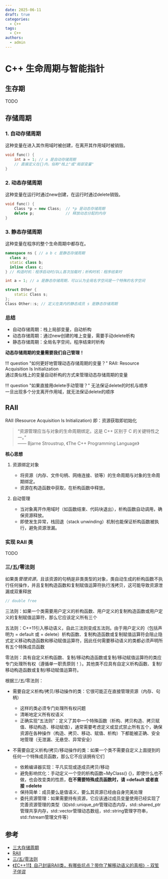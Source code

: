 ```yaml
---
date: 2025-06-11
draft: true
categories:
  - C++
tags:
  - C++
authors:
  - admin
---
```


# C++ 生命周期与智能指针

<!-- more -->

## 生存期

TODO

## 存储周期

### 1. 自动存储周期

这种变量在进入其作用域时被创建，在离开其作用域时被销毁。

```cpp
void func() {
    int a = 1; // a 是自动存储周期
    // 直接定义在{}内，俗称"栈上"或"局部变量"
}
```

### 2. 动态存储周期

这种变量在运行时通过new创建，在运行时通过delete销毁。

```cpp
void func() {
    Class *p = new Class;  // *p 是动态存储周期
    delete p;              // 释放动态分配的内存
}
```

### 3. 静态存储周期

这种变量在程序的整个生命周期中都存在。

```cpp
namespace ns { // a b c 是静态存储周期
  class a;
  static class b;
  inline class c;
} // 构造时机：程序启动时/DLL首次加载时；析构时机：程序结束时

int a = 1; // a 是静态存储周期，可以认为全局名字空间是一个特殊的名字空间

struct Other {
    static Class s;
};
Class Other::s; // 定义在类内的静态成员 s 是静态存储周期
```

### 总结

- 自动存储周期：栈上局部变量，自动析构
- 动态存储周期：通过new创建的堆上变量，需要手动delete析构
- 静态存储周期：全局名字空间，程序结束时析构

**动态存储周期的变量需要我们自己管理！**

!!! question "如何更好地管理动态存储周期的变量？"
    RAII: Resource Acquisition Is Initialization <br>
    通过类似栈上的变量自动析构的方式来管理动态存储周期的变量

!!! question "如果直接用delete手动管理？"
    无法保证delete的时机与顺序<br>
    一旦出现多个分支离开作用域，就无法保证delete的顺序

## RAII

RAII (Resource Acquisition Is Initialization) 即：资源获取即初始化

> “资源管理应当与对象的生命周期绑定。这是 C++ 区别于 C 的关键特性之一。” <br>
> —— Bjarne Stroustrup, 《The C++ Programming Language》

**核心思想**

1. 资源绑定对象

    - 将资源（内存、文件句柄、网络连接、锁等）的生命周期与对象的生命周期绑定。
    - 资源在构造函数中获取，在析构函数中释放。

2. 自动管理

    - 当对象离开作用域时（如函数结束、代码块退出），析构函数自动调用，确保资源释放。
    - 即使发生异常，栈回退（stack unwinding）机制也能保证析构函数被执行，避免资源泄漏。



### 实现 RAII 类

TODO

### 三/五/零法则

如果类*管理资源*，且该资源的句柄是非类类型的对象，类自动生成的析构函数不执行任何操作，并且复制构造函数和复制赋值运算符执行浅拷贝，这可能导致资源泄漏或双重释放

```cpp
// double free
```
三法则：如果一个类需要用户定义的析构函数、用户定义的复制构造函数或用户定义的复制赋值运算符，那么它应该定义所有三个

五法则：C++11引入移动语义，自此三法则变成五法则。由于用户定义的（包括声明为 = default 或 = delete）析构函数、复制构造函数或复制赋值运算符会阻止隐式定义移动构造函数和移动赋值运算符，因此任何需要移动语义的类都必须声明所有五个特殊成员函数

零法则：具有自定义析构函数、复制/移动构造函数或复制/移动赋值运算符的类应专门处理所有权（遵循单一职责原则！）。其他类不应具有自定义析构函数、复制/移动构造函数或复制/移动赋值运算符。

根据三/五/零法则：

- 需要自定义析构/拷贝/移动操作的类：它很可能正在直接管理资源（内存、句柄）
    - 这样的类必须专门处理所有权问题
    - 清晰地定义所有权语义
    - 正确实现“五法则”：定义了其中一个特殊函数（析构、拷贝构造、拷贝赋值、移动构造、移动赋值），通常需要考虑定义或显式禁止所有五个，确保资源在各种操作（构造、拷贝、移动、赋值、析构）下都能被正确、安全地管理（无泄漏、无悬空、异常安全）

- 不需要自定义析构/拷贝/移动操作的类：如果一个类不需要自定义上面提到的任何一个特殊成员函数，那么它不应该拥有它们
    - 依赖编译器实现：平凡实现或逐成员拷贝/移动
    - 避免影响优化：手动定义一个空的析构函数~MyClass() {}，即使什么也不做，也会改变类的性质，**在不需要特殊成员函数时，请 =default 或者直接 =delete**
    - 保持简单：成员要么是值语义，要么其资源已经由自身完美处理
    - 委托资源管理：如果需要持有资源，它应该通过成员变量使用已经实现了完善资源管理的类型（如std::unique_ptr管理动态内存，std::shared_ptr管理共享内存，std::vector管理动态数组，std::string管理字符串，std::fstream管理文件等）
  

## 参考

- [三大存储周期](https://cppreference.cn/w/cpp/language/storage_duration)
- [RAII](https://cppreference.cn/w/cpp/language/raii)
- [三/五/零法则](https://cppreference.cn/w/cpp/language/rule_of_three)
- [《【C++11】自己封装RAII类，有哪些坑点？带你了解移动语义的真相》- 双笙子佯谬](https://www.bilibili.com/video/BV11Z421u7xZ/?spm_id_from=333.1387.upload.video_card.click&vd_source=ca7901515a908c312c09d48b9b3afbee)